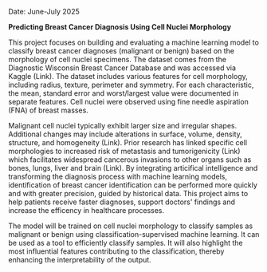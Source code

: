Date: June-July 2025

**Predicting Breast Cancer Diagnosis Using Cell Nuclei Morphology**

This project focuses on building and evaluating a machine learning model to classify breast cancer diagnoses (malignant or benign) based on the morphology of cell nuclei specimens. The dataset comes from the Diagnostic Wisconsin Breast Cancer Database and was accessed via Kaggle (Link). The dataset includes various features for cell morphology, including radius, texture, perimeter and symmetry. For each characteristic, the mean, standard error and worst/largest value were documented in separate features. Cell nuclei were observed using fine needle aspiration (FNA) of breast masses.

Malignant cell nuclei typically exhibit larger size and irregular shapes. Additional changes may include alterations in surface, volume, density, structure, and homogeneity (Link). Prior research has linked specific cell morphologies to increased risk of metastasis and tumorigenicity (Link) which facilitates widespread cancerous invasions to other organs such as bones, lungs, liver and brain (Link). By integrating articifical intelligence and transforming the diagnosis process with machine learning models, identification of breast cancer identification can be performed more quickly and with greater precision, guided by historical data. This project aims to help patients receive faster diagnoses, support doctors' findings and increase the efficency in healthcare processes.

The model will be trained on cell nuclei morphology to classify samples as malignant or benign using classification-supervised machine learning. It can be used as a tool to efficiently classify samples. It will also highlight the most influential features contributing to the classification, thereby enhancing the interpretability of the output.
